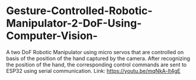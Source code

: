 # Gesture-Controlled-Robotic-Manipulator-2-DoF-Using-Computer-Vision-
A two DoF Robotic Manipulator using micro servos that are controlled on basis of the position of the hand captured by the camera. After recognizing the position of the hand, the corresponding control commands are sent to ESP32 using serial communication.  Link: https://youtu.be/mqNkA-lt4gE

